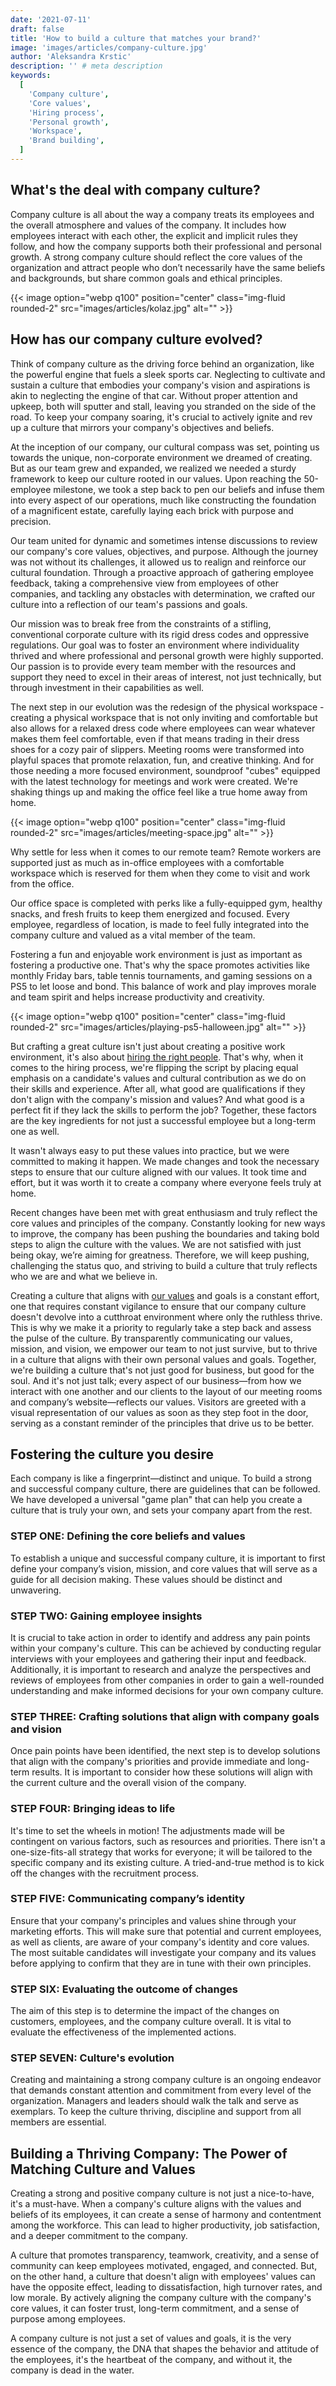 ```yaml
---
date: '2021-07-11'
draft: false
title: 'How to build a culture that matches your brand?'
image: 'images/articles/company-culture.jpg'
author: 'Aleksandra Krstic'
description: '' # meta description
keywords:
  [
    'Company culture',
    'Core values',
    'Hiring process',
    'Personal growth',
    'Workspace',
    'Brand building',
  ]
---
```


## What's the deal with company culture?

Company culture is all about the way a company treats its employees and the overall atmosphere and values of the company. It includes how employees interact with each other, the explicit and implicit rules they follow, and how the company supports both their professional and personal growth. A strong company culture should reflect the core values of the organization and attract people who don’t necessarily have the same beliefs and backgrounds, but share common goals and ethical principles.

{{< image option="webp q100" position="center" class="img-fluid rounded-2" src="images/articles/kolaz.jpg" alt="" >}}

## How has our company culture evolved?

Think of company culture as the driving force behind an organization, like the powerful engine that fuels a sleek sports car. Neglecting to cultivate and sustain a culture that embodies your company's vision and aspirations is akin to neglecting the engine of that car. Without proper attention and upkeep, both will sputter and stall, leaving you stranded on the side of the road. To keep your company soaring, it's crucial to actively ignite and rev up a culture that mirrors your company's objectives and beliefs.

At the inception of our company, our cultural compass was set, pointing us towards the unique, non-corporate environment we dreamed of creating. But as our team grew and expanded, we realized we needed a sturdy framework to keep our culture rooted in our values. Upon reaching the 50-employee milestone, we took a step back to pen our beliefs and infuse them into every aspect of our operations, much like constructing the foundation of a magnificent estate, carefully laying each brick with purpose and precision.

Our team united for dynamic and sometimes intense discussions to review our company's core values, objectives, and purpose. Although the journey was not without its challenges, it allowed us to realign and reinforce our cultural foundation. Through a proactive approach of gathering employee feedback, taking a comprehensive view from employees of other companies, and tackling any obstacles with determination, we crafted our culture into a reflection of our team's passions and goals.

Our mission was to break free from the constraints of a stifling, conventional corporate culture with its rigid dress codes and oppressive regulations. Our goal was to foster an environment where individuality thrived and where professional and personal growth were highly supported. Our passion is to provide every team member with the resources and support they need to excel in their areas of interest, not just technically, but through investment in their capabilities as well.

The next step in our evolution was the redesign of the physical workspace - creating a physical workspace that is not only inviting and comfortable but also allows for a relaxed dress code where employees can wear whatever makes them feel comfortable, even if that means trading in their dress shoes for a cozy pair of slippers. Meeting rooms were transformed into playful spaces that promote relaxation, fun, and creative thinking. And for those needing a more focused environment, soundproof "cubes" equipped with the latest technology for meetings and work were created. We're shaking things up and making the office feel like a true home away from home.

{{< image option="webp q100" position="center" class="img-fluid rounded-2" src="images/articles/meeting-space.jpg" alt="" >}}

Why settle for less when it comes to our remote team? Remote workers are supported just as much as in-office employees with a comfortable workspace which is reserved for them when they come to visit and work from the office.

Our office space is completed with perks like a fully-equipped gym, healthy snacks, and fresh fruits to keep them energized and focused. Every employee, regardless of location, is made to feel fully integrated into the company culture and valued as a vital member of the team.

Fostering a fun and enjoyable work environment is just as important as fostering a productive one. That's why the space promotes activities like monthly Friday bars, table tennis tournaments, and gaming sessions on a PS5 to let loose and bond. This balance of work and play improves morale and team spirit and helps increase productivity and creativity.

{{< image option="webp q100" position="center" class="img-fluid rounded-2" src="images/articles/playing-ps5-halloween.jpg" alt="" >}}

But crafting a great culture isn't just about creating a positive work environment, it's also about [hiring the right people](/articles/what-is-the-key-to-finding-the-ultimate-match-between-a-job-candidate-and-a-company). That's why, when it comes to the hiring process, we're flipping the script by placing equal emphasis on a candidate's values and cultural contribution as we do on their skills and experience. After all, what good are qualifications if they don't align with the company's mission and values? And what good is a perfect fit if they lack the skills to perform the job? Together, these factors are the key ingredients for not just a successful employee but a long-term one as well.

It wasn't always easy to put these values into practice, but we were committed to making it happen. We made changes and took the necessary steps to ensure that our culture aligned with our values. It took time and effort, but it was worth it to create a company where everyone feels truly at home.

Recent changes have been met with great enthusiasm and truly reflect the core values and principles of the company. Constantly looking for new ways to improve, the company has been pushing the boundaries and taking bold steps to align the culture with the values. We are not satisfied with just being okay, we’re aiming for greatness. Therefore, we will keep pushing, challenging the status quo, and striving to build a culture that truly reflects who we are and what we believe in.

Creating a culture that aligns with [our values](/our-story#values) and goals is a constant effort, one that requires constant vigilance to ensure that our company culture doesn't devolve into a cutthroat environment where only the ruthless thrive. This is why we make it a priority to regularly take a step back and assess the pulse of the culture. By transparently communicating our values, mission, and vision, we empower our team to not just survive, but to thrive in a culture that aligns with their own personal values and goals. Together, we're building a culture that's not just good for business, but good for the soul. And it's not just talk; every aspect of our business—from how we interact with one another and our clients to the layout of our meeting rooms and company’s website—reflects our values. Visitors are greeted with a visual representation of our values as soon as they step foot in the door, serving as a constant reminder of the principles that drive us to be better.

## Fostering the culture you desire

Each company is like a fingerprint—distinct and unique. To build a strong and successful company culture, there are guidelines that can be followed. We have developed a universal "game plan" that can help you create a culture that is truly your own, and sets your company apart from the rest.

### STEP ONE: Defining the core beliefs and values

To establish a unique and successful company culture, it is important to first define your company’s vision, mission, and core values that will serve as a guide for all decision making. These values should be distinct and unwavering.

### STEP TWO: Gaining employee insights

It is crucial to take action in order to identify and address any pain points within your company's culture. This can be achieved by conducting regular interviews with your employees and gathering their input and feedback. Additionally, it is important to research and analyze the perspectives and reviews of employees from other companies in order to gain a well-rounded understanding and make informed decisions for your own company culture.

### STEP THREE: Crafting solutions that align with company goals and vision

Once pain points have been identified, the next step is to develop solutions that align with the company's priorities and provide immediate and long-term results. It is important to consider how these solutions will align with the current culture and the overall vision of the company.

### STEP FOUR: Bringing ideas to life

It's time to set the wheels in motion! The adjustments made will be contingent on various factors, such as resources and priorities. There isn't a one-size-fits-all strategy that works for everyone; it will be tailored to the specific company and its existing culture. A tried-and-true method is to kick off the changes with the recruitment process.

### STEP FIVE: Communicating company’s identity

Ensure that your company's principles and values shine through your marketing efforts. This will make sure that potential and current employees, as well as clients, are aware of your company's identity and core values. The most suitable candidates will investigate your company and its values before applying to confirm that they are in tune with their own principles.

### STEP SIX: Evaluating the outcome of changes

The aim of this step is to determine the impact of the changes on customers, employees, and the company culture overall. It is vital to evaluate the effectiveness of the implemented actions.

### STEP SEVEN: Culture's evolution

Creating and maintaining a strong company culture is an ongoing endeavor that demands constant attention and commitment from every level of the organization. Managers and leaders should walk the talk and serve as exemplars. To keep the culture thriving, discipline and support from all members are essential.

## Building a Thriving Company: The Power of Matching Culture and Values

Creating a strong and positive company culture is not just a nice-to-have, it's a must-have. When a company's culture aligns with the values and beliefs of its employees, it can create a sense of harmony and contentment among the workforce. This can lead to higher productivity, job satisfaction, and a deeper commitment to the company.

A culture that promotes transparency, teamwork, creativity, and a sense of community can keep employees motivated, engaged, and connected. But, on the other hand, a culture that doesn't align with employees' values can have the opposite effect, leading to dissatisfaction, high turnover rates, and low morale. By actively aligning the company culture with the company's core values, it can foster trust, long-term commitment, and a sense of purpose among employees.

A company culture is not just a set of values and goals, it is the very essence of the company, the DNA that shapes the behavior and attitude of the employees, it's the heartbeat of the company, and without it, the company is dead in the water.
